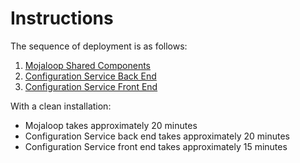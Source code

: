 # Instructions

The sequence of deployment is as follows:

1. [Mojaloop Shared Components](./Mojaloop-Platform-Shared-Tools-Deployment.md)
2. [Configuration Service Back End](../../packages/config-svc-be/README.md)
3. [Configuration Service Front End](../../packages/config-svc-fe/README.md)

With a clean installation:

- Mojaloop takes approximately 20 minutes
- Configuration Service back end takes approximately 20 minutes
- Configuration Service front end takes approximately 15 minutes
